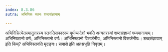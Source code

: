 ```yaml
---
index: 8.3.86
sutra: अभिनिसः स्तनः शब्दसंज्ञायाम्

---
```

अभिनिसित्येतस्मातुत्तरस्य स्तनतिसकारस्य मूर्धन्यादेशो भवति अन्यतरस्यां शब्दसंज्ञायां गम्यमानायाम्। अभिनिष्ष्टानो वर्णः, अभिनिस्तानो वर्णः। अभिनिष्ष्टानो विसर्जनीयः, अभिनिस्तानो विसर्जनीयः। शब्दसंज्ञायाम् इति किम्? अभिनिस्तनति मृदङ्गः। समासे इति अतःप्रभृति निवृत्तम्।
